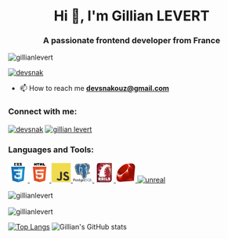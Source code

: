 <h1 align="center">Hi 👋, I'm Gillian LEVERT</h1>
<h3 align="center">A passionate frontend developer from France</h3>

<p align="left"> <img src="https://komarev.com/ghpvc/?username=gillianlevert&label=Profile%20views&color=0e75b6&style=flat" alt="gillianlevert" /> </p>

<p align="left"> <a href="https://twitter.com/devsnak" target="blank"><img src="https://img.shields.io/twitter/follow/devsnak?logo=twitter&style=for-the-badge" alt="devsnak" /></a> </p>

- 📫 How to reach me **devsnakouz@gmail.com**

<h3 align="left">Connect with me:</h3>
<p align="left">
<a href="https://twitter.com/devsnak" target="blank"><img align="center" src="https://raw.githubusercontent.com/rahuldkjain/github-profile-readme-generator/master/src/images/icons/Social/twitter.svg" alt="devsnak" height="30" width="40" /></a>
<a href="https://linkedin.com/in/gillian levert" target="blank"><img align="center" src="https://raw.githubusercontent.com/rahuldkjain/github-profile-readme-generator/master/src/images/icons/Social/linked-in-alt.svg" alt="gillian levert" height="30" width="40" /></a>
</p>

<h3 align="left">Languages and Tools:</h3>
<p align="left"> <a href="https://www.w3schools.com/css/" target="_blank" rel="noreferrer"> <img src="https://raw.githubusercontent.com/devicons/devicon/master/icons/css3/css3-original-wordmark.svg" alt="css3" width="40" height="40"/> </a> <a href="https://www.w3.org/html/" target="_blank" rel="noreferrer"> <img src="https://raw.githubusercontent.com/devicons/devicon/master/icons/html5/html5-original-wordmark.svg" alt="html5" width="40" height="40"/> </a> <a href="https://developer.mozilla.org/en-US/docs/Web/JavaScript" target="_blank" rel="noreferrer"> <img src="https://raw.githubusercontent.com/devicons/devicon/master/icons/javascript/javascript-original.svg" alt="javascript" width="40" height="40"/> </a> <a href="https://www.postgresql.org" target="_blank" rel="noreferrer"> <img src="https://raw.githubusercontent.com/devicons/devicon/master/icons/postgresql/postgresql-original-wordmark.svg" alt="postgresql" width="40" height="40"/> </a> <a href="https://rubyonrails.org" target="_blank" rel="noreferrer"> <img src="https://raw.githubusercontent.com/devicons/devicon/master/icons/rails/rails-original-wordmark.svg" alt="rails" width="40" height="40"/> </a> <a href="https://www.ruby-lang.org/en/" target="_blank" rel="noreferrer"> <img src="https://raw.githubusercontent.com/devicons/devicon/master/icons/ruby/ruby-original.svg" alt="ruby" width="40" height="40"/> </a> <a href="https://unrealengine.com/" target="_blank" rel="noreferrer"> <img src="https://raw.githubusercontent.com/kenangundogan/fontisto/036b7eca71aab1bef8e6a0518f7329f13ed62f6b/icons/svg/brand/unreal-engine.svg" alt="unreal" width="40" height="40"/> </a> </p>

<p><img align="center" src="https://github-readme-stats.vercel.app/api/top-langs?username=gillianlevert&show_icons=true&locale=en&layout=compact" alt="gillianlevert" /></p>

<p><img align="center" src="https://github-readme-streak-stats.herokuapp.com/?user=gillianlevert&" alt="gillianlevert" /></p>

[![Top Langs](https://github-readme-stats.vercel.app/api/top-langs/?username=GillianLEVERT&layout=compact&theme=merko)](https://github.com/GillianLEVERT/github-readme-stats)
![Gillian's GitHub stats](https://github-readme-stats.vercel.app/api?username=GillianLEVERT&show_icons=true&theme=merko)


